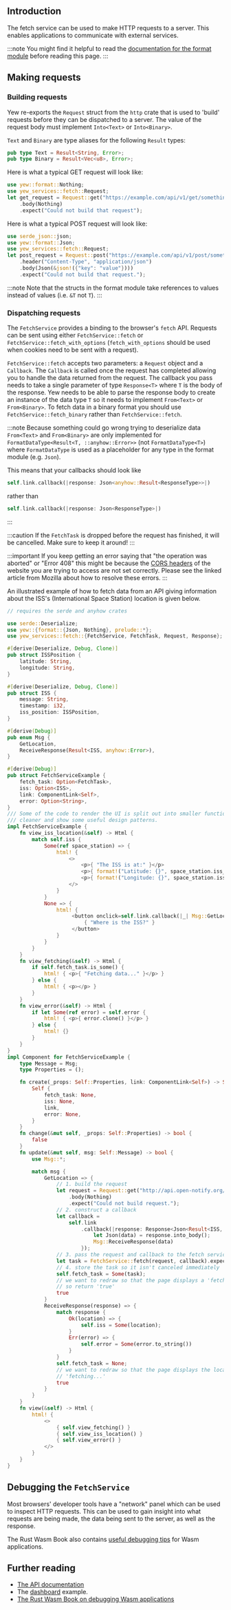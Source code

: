 ## Introduction
The fetch service can be used to make HTTP requests to a server. This enables applications to
communicate with external services.

:::note
You might find it helpful to read the [documentation for the format module](format.md) before 
reading this page.
:::

## Making requests
### Building requests
Yew re-exports the `Request` struct from the `http` crate that is used to 'build' requests 
before they can be dispatched to a server. The value of the request body must implement 
`Into<Text>` or `Into<Binary>`. 

`Text` and `Binary` are type aliases for the following `Result` types:
```rust
pub type Text = Result<String, Error>;
pub type Binary = Result<Vec<u8>, Error>;
```

Here is what a typical GET request will look like:
```rust
use yew::format::Nothing;
use yew_services::fetch::Request;
let get_request = Request::get("https://example.com/api/v1/get/something")
    .body(Nothing)
    .expect("Could not build that request");
```

Here is what a typical POST request will look like:
```rust
use serde_json::json;
use yew::format::Json;
use yew_services::fetch::Request;
let post_request = Request::post("https://example.com/api/v1/post/something")
    .header("Content-Type", "application/json")
    .body(Json(&json!({"key": "value"})))
    .expect("Could not build that request.");
```

:::note
Note that the structs in the format module take references to values instead of values 
(i.e. `&T` not `T`).
:::

### Dispatching requests
The `FetchService` provides a binding to the browser's `fetch` API. Requests can be sent using 
either `FetchService::fetch` or `FetchService::fetch_with_options` (`fetch_with_options` should be 
used when cookies need to be sent with a request).

`FetchService::fetch` accepts two parameters: a `Request` object and a `Callback`. The `Callback` is
called once the request has completed allowing you to handle the data returned from the request.
The callback you pass needs to take a single parameter of type `Response<T>` where `T` is the body
of the response. Yew needs to be able to parse the response body to create an instance of the data
type `T` so it needs to implement `From<Text>` or `From<Binary>`. To fetch data in a binary format
you should use `FetchService::fetch_binary` rather than `FetchService::fetch`.

:::note
Because something could go wrong trying to deserialize data `From<Text>` and `From<Binary>` are only 
implemented for `FormatDataType<Result<T, ::anyhow::Error>>` (not `FormatDataType<T>`) where 
`FormatDataType` is used as a placeholder for any type in the format module (e.g. `Json`).

This means that your callbacks should look like
```rust
self.link.callback(|response: Json<anyhow::Result<ResponseType>>|)
```
rather than
```rust
self.link.callback(|response: Json<ResponseType>|)
```
:::

:::caution
If the `FetchTask` is dropped before the request has finished, it will be cancelled.
Make sure to keep it around!
:::

:::important
If you keep getting an error saying that "the operation was aborted" or "Error 408" this might be 
because the [CORS headers](https://developer.mozilla.org/en-US/docs/Web/HTTP/CORS) of the website 
you are trying to access are not set correctly. Please see the linked article from Mozilla about
how to resolve these errors.
:::

An illustrated example of how to fetch data from an API giving information about the ISS's 
(International Space Station) location is given below.

```rust
// requires the serde and anyhow crates

use serde::Deserialize;
use yew::{format::{Json, Nothing}, prelude::*};
use yew_services::fetch::{FetchService, FetchTask, Request, Response};

#[derive(Deserialize, Debug, Clone)]
pub struct ISSPosition {
    latitude: String,
    longitude: String,
}

#[derive(Deserialize, Debug, Clone)]
pub struct ISS {
    message: String,
    timestamp: i32,
    iss_position: ISSPosition,
}

#[derive(Debug)]
pub enum Msg {
    GetLocation,
    ReceiveResponse(Result<ISS, anyhow::Error>),
}

#[derive(Debug)]
pub struct FetchServiceExample {
    fetch_task: Option<FetchTask>,
    iss: Option<ISS>,
    link: ComponentLink<Self>,
    error: Option<String>,
}
/// Some of the code to render the UI is split out into smaller functions here to make the code
/// cleaner and show some useful design patterns.
impl FetchServiceExample {
    fn view_iss_location(&self) -> Html {
        match self.iss {
            Some(ref space_station) => {
                html! {
                    <>
                        <p>{ "The ISS is at:" }</p>
                        <p>{ format!("Latitude: {}", space_station.iss_position.latitude) }</p>
                        <p>{ format!("Longitude: {}", space_station.iss_position.longitude) }</p>
                    </>
                }
            }
            None => {
                html! {
                     <button onclick=self.link.callback(|_| Msg::GetLocation)>
                         { "Where is the ISS?" }
                     </button>
                }
            }
        }
    }
    fn view_fetching(&self) -> Html {
        if self.fetch_task.is_some() {
            html! { <p>{ "Fetching data..." }</p> }
        } else {
            html! { <p></p> }
        }
    }
    fn view_error(&self) -> Html {
        if let Some(ref error) = self.error {
            html! { <p>{ error.clone() }</p> }
        } else {
            html! {}
        }
    }
}
impl Component for FetchServiceExample {
    type Message = Msg;
    type Properties = ();

    fn create(_props: Self::Properties, link: ComponentLink<Self>) -> Self {
        Self {
            fetch_task: None,
            iss: None,
            link,
            error: None,
        }
    }
    fn change(&mut self, _props: Self::Properties) -> bool {
        false
    }
    fn update(&mut self, msg: Self::Message) -> bool {
        use Msg::*;

        match msg {
            GetLocation => {
                // 1. build the request
                let request = Request::get("http://api.open-notify.org/iss-now.json")
                    .body(Nothing)
                    .expect("Could not build request.");
                // 2. construct a callback
                let callback =
                    self.link
                        .callback(|response: Response<Json<Result<ISS, anyhow::Error>>>| {
                            let Json(data) = response.into_body();
                            Msg::ReceiveResponse(data)
                        });
                // 3. pass the request and callback to the fetch service
                let task = FetchService::fetch(request, callback).expect("failed to start request");
                // 4. store the task so it isn't canceled immediately
                self.fetch_task = Some(task);
                // we want to redraw so that the page displays a 'fetching...' message to the user
                // so return 'true'
                true
            }
            ReceiveResponse(response) => {
                match response {
                    Ok(location) => {
                        self.iss = Some(location);
                    }
                    Err(error) => {
                        self.error = Some(error.to_string())
                    }
                }
                self.fetch_task = None;
                // we want to redraw so that the page displays the location of the ISS instead of
                // 'fetching...'
                true
            }
        }
    }
    fn view(&self) -> Html {
        html! {
            <>
                { self.view_fetching() }
                { self.view_iss_location() }
                { self.view_error() }
            </>
        }
    }
}
```

## Debugging the `FetchService`

Most browsers' developer tools have a "network" panel which can be used to inspect HTTP requests. 
This can be used to gain insight into what requests are being made, the data being sent to the 
server, as well as the response.

The Rust Wasm Book also contains [useful debugging tips](https://rustwasm.github.io/book/reference/debugging.html)
for Wasm applications.

## Further reading
* [The API documentation](https://docs.rs/yew-services/latest/yew_services/fetch/index.html)
* The [dashboard](https://github.com/yewstack/yew/tree/master/examples/dashboard) example.
* [The Rust Wasm Book on debugging Wasm applications](https://rustwasm.github.io/book/reference/debugging.html)
